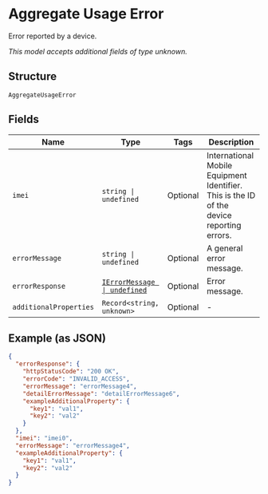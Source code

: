 
# Aggregate Usage Error

Error reported by a device.

*This model accepts additional fields of type unknown.*

## Structure

`AggregateUsageError`

## Fields

| Name | Type | Tags | Description |
|  --- | --- | --- | --- |
| `imei` | `string \| undefined` | Optional | International Mobile Equipment Identifier. This is the ID of the device reporting errors. |
| `errorMessage` | `string \| undefined` | Optional | A general error message. |
| `errorResponse` | [`IErrorMessage \| undefined`](../../doc/models/i-error-message.md) | Optional | Error message. |
| `additionalProperties` | `Record<string, unknown>` | Optional | - |

## Example (as JSON)

```json
{
  "errorResponse": {
    "httpStatusCode": "200 OK",
    "errorCode": "INVALID_ACCESS",
    "errorMessage": "errorMessage4",
    "detailErrorMessage": "detailErrorMessage6",
    "exampleAdditionalProperty": {
      "key1": "val1",
      "key2": "val2"
    }
  },
  "imei": "imei0",
  "errorMessage": "errorMessage4",
  "exampleAdditionalProperty": {
    "key1": "val1",
    "key2": "val2"
  }
}
```

